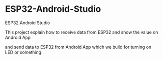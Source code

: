 # ESP32-Android-Studio
ESP32 Android Studio

This project explain how to receive data from ESP32 and show the value on Android App

and send data to ESP32 from Android App which we build for turning on LED or something
